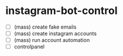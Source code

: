 # instagram-bot-control
- [ ] (mass) create fake emails
- [ ] (mass) create instagram accounts
- [ ] (mass) run account automation
- [ ] controlpanel
